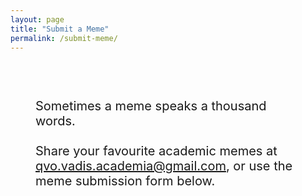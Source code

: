 ```yaml
---
layout: page
title: "Submit a Meme"
permalink: /submit-meme/
---
```

<div style="padding: 40px;">
<div style="font-size: 20px;">
  <p>Sometimes a meme speaks a thousand words.  <br><br> Share your favourite academic memes at <a href="mailto:qvo.vadis.academia@gmail.com?subject=[MEME]">qvo.vadis.academia@gmail.com</a>, or use the meme submission form below.</p>
</div>

<!-- Cognito Form Embed Code -->
<div class="submit-section" style="font-size: 20px;">
  <script src="https://www.cognitoforms.com/f/seamless.js" data-key="B81YRHNjykqXH1gi05iZKw" data-form="4"></script>
</div>
</div>


